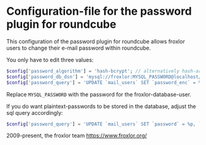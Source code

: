 # Configuration-file for the password plugin for roundcube

This configuration of the password plugin for roundcube allows froxlor users to change their e-mail password within roundcube.

You only have to edit three values:

```php
$config['password_algorithm'] = 'hash-bcrypt'; // alternatively hash-argon2i or hash-argon2id; don't use 'clear'
$config['password_db_dsn'] = 'mysql://froxlor:MYSQL_PASSWORD@localhost/froxlor';
$config['password_query'] = 'UPDATE `mail_users` SET `password_enc` = %P WHERE `username` = %u';
```

Replace `MYSQL_PASSWORD` with the password for the froxlor-database-user.

If you do want plaintext-passwords to be stored in the database, adjust the sql query accordingly:

```php
$config['password_query'] = 'UPDATE `mail_users` SET `password` = %p, `password_enc` = %P WHERE `username` = %u';
```

2009-present, the froxlor team
https://www.froxlor.org/
